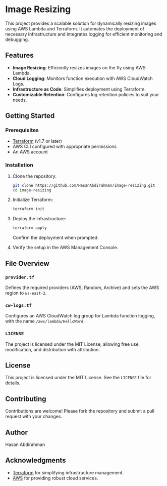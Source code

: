 # Image Resizing

This project provides a scalable solution for dynamically resizing images using AWS Lambda and Terraform. It automates the deployment of necessary infrastructure and integrates logging for efficient monitoring and debugging.

## Features

- **Image Resizing**: Efficiently resizes images on the fly using AWS Lambda.
- **Cloud Logging**: Monitors function execution with AWS CloudWatch Logs.
- **Infrastructure as Code**: Simplifies deployment using Terraform.
- **Customizable Retention**: Configures log retention policies to suit your needs.

## Getting Started

### Prerequisites

- [Terraform](https://www.terraform.io/) (v1.7 or later)
- AWS CLI configured with appropriate permissions
- An AWS account

### Installation

1. Clone the repository:

   ```bash
   git clone https://github.com/HasanAbdirahman/image-resizing.git
   cd image-resizing
   ```

2. Initialize Terraform:

   ```bash
   terraform init
   ```

3. Deploy the infrastructure:

   ```bash
   terraform apply
   ```

   Confirm the deployment when prompted.

4. Verify the setup in the AWS Management Console.

## File Overview

### `provider.tf`

Defines the required providers (AWS, Random, Archive) and sets the AWS region to `us-east-2`.

### `cw-logs.tf`

Configures an AWS CloudWatch log group for Lambda function logging, with the name `/aws/lambda/HelloWord`.

### `LICENSE`

The project is licensed under the MIT License, allowing free use, modification, and distribution with attribution.

## License

This project is licensed under the MIT License. See the `LICENSE` file for details.

## Contributing

Contributions are welcome! Please fork the repository and submit a pull request with your changes.

## Author

Hasan Abdirahman

## Acknowledgments

- [Terraform](https://www.terraform.io/) for simplifying infrastructure management.
- [AWS](https://aws.amazon.com/) for providing robust cloud services.
